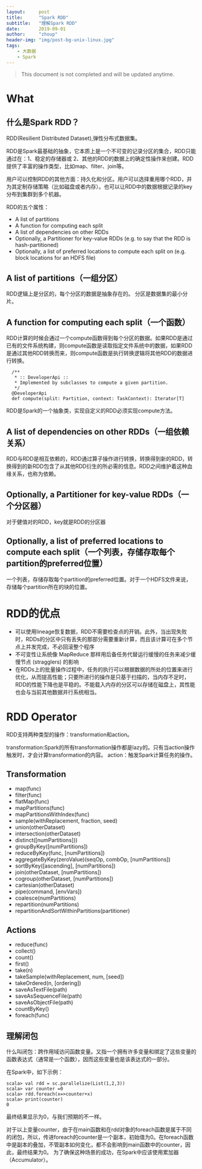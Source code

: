 ```yaml
---
layout:     post
title:      "Spark RDD"
subtitle:   "理解Spark RDD"
date:       2019-09-01
author:     "zhoup"
header-img: "img/post-bg-unix-linux.jpg"
tags:
    - 大数据
    - Spark
---
```


> This document is not completed and will be updated anytime.

# What

## 什么是Spark RDD？

RDD(Resilient Distributed Dataset),弹性分布式数据集。

RDD是Spark最基础的抽象，它本质上是一个不可变的记录分区的集合，RDD只能通过在：1、稳定的存储器或 2、其他的RDD的数据上的确定性操作来创建。RDD提供了丰富的操作类型，比如map、filter、join等。

用户可以控制RDD的其他方面：持久化和分区。用户可以选择重用哪个RDD，并为其定制存储策略（比如磁盘或者内存）。也可以让RDD中的数据根据记录的key分布到集群到多个机器。

RDD的五个属性：

- A list of partitions
- A function for computing each split
- A list of dependencies on other RDDs
- Optionally, a Partitioner for key-value RDDs (e.g. to say that the RDD is hash-partitioned)
- Optionally, a list of preferred locations to compute each split on (e.g. block locations for an HDFS file)

## A list of partitions（一组分区）

RDD逻辑上是分区的，每个分区的数据是抽象存在的。
分区是数据集的最小分片。

## A function for computing each split（一个函数）

RDD计算的时候会通过一个compute函数得到每个分区的数据。如果RDD是通过已有的文件系统构建，则compute函数是读取指定文件系统中的数据，如果RDD是通过其他RDD转换而来，则compute函数是执行转换逻辑将其他RDD的数据进行转换。

```
  /**
   * :: DeveloperApi ::
   * Implemented by subclasses to compute a given partition.
   */
  @DeveloperApi
  def compute(split: Partition, context: TaskContext): Iterator[T]
```

RDD是Spark的一个抽象类，实现自定义的RDD必须实现compute方法。

## A list of dependencies on other RDDs（一组依赖关系）

RDD与RDD是相互依赖的，RDD通过算子操作进行转换，转换得到新的RDD，转换得到的新RDD包含了从其他RDD衍生的所必需的信息。RDD之间维护着这种血缘关系，也称为依赖。

## Optionally, a Partitioner for key-value RDDs（一个分区器）

对于健值对的RDD，key就是RDD的分区器

## Optionally, a list of preferred locations to compute each split（一个列表，存储存取每个partition的preferred位置） 

一个列表，存储存取每个partition的preferred位置。对于一个HDFS文件来说，存储每个partition所在的块的位置。

# RDD的优点

- 可以使用lineage恢复数据，RDD不需要检查点的开销。此外，当出现失败时，RDDs的分区中只有丢失的那部分需要重新计算，而且该计算可在多个节点上并发完成，不必回滚整个程序
- 不可变性让系统像 MapReduce 那样用后备任务代替运行缓慢的任务来减少缓慢节点 (stragglers) 的影响
- 在RDDs上的批量操作过程中，任务的执行可以根据数据的所处的位置来进行优化，从而提高性能；只要所进行的操作是只基于扫描的，当内存不足时，RDD的性能下降也是平稳的。不能载入内存的分区可以存储在磁盘上，其性能也会与当前其他数据并行系统相当。

# RDD Operator

RDD支持两种类型的操作：transformation和action。

transformation:Spark的所有transformation操作都是lazy的。只有当action操作触发时，才会计算transformation的内容。
action：触发Spark计算任务的操作。

## Transformation

- map(func)
- filter(func)
- flatMap(func)
- mapPartitions(func)
- mapPartitionsWithIndex(func)
- sample(withReplacement, fraction, seed)
- union(otherDataset)
- intersection(otherDataset)
- distinct([numPartitions]))
- groupByKey([numPartitions])
- reduceByKey(func, [numPartitions])
- aggregateByKey(zeroValue)(seqOp, combOp, [numPartitions])
- sortByKey([ascending], [numPartitions])
- join(otherDataset, [numPartitions])
- cogroup(otherDataset, [numPartitions])
- cartesian(otherDataset)
- pipe(command, [envVars])
- coalesce(numPartitions)
- repartition(numPartitions)
- repartitionAndSortWithinPartitions(partitioner)

## Actions

- reduce(func)
- collect()
- count()
- first()
- take(n)
- takeSample(withReplacement, num, [seed])
- takeOrdered(n, [ordering])
- saveAsTextFile(path)
- saveAsSequenceFile(path) 
- saveAsObjectFile(path) 
- countByKey()
- foreach(func)

## 理解闭包

什么叫闭包：跨作用域访问函数变量。又指一个拥有许多变量和绑定了这些变量的函数表达式（通常是一个函数），因而这些变量也是该表达式的一部分。

在Spark中，如下示例：

```
scala> val rdd = sc.parallelize(List(1,2,3))
scala> var counter =0
scala> rdd.foreach(x=>counter+x)
scala> print(counter)
0
```

最终结果显示为0，与我们预期的不一样。

对于以上变量counter，由于在main函数和在rdd对象的foreach函数是属于不同的闭包，所以，传进foreach的counter是一个副本，初始值为0。在foreach函数中是副本的叠加，不管副本如何变化，都不会影响到main函数中的counter，因此，最终结果为0。
为了确保这种场景的成功，在Spark中应该使用累加器（Accumulator）。